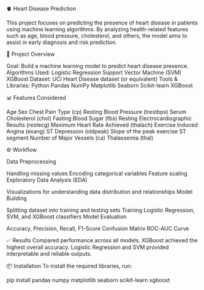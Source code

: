 🫀 Heart Disease Prediction

This project focuses on predicting the presence of heart disease in patients using machine learning algorithms. By analyzing health-related features such as age, blood pressure, cholesterol, and others, the model aims to assist in early diagnosis and risk prediction.

📌 Project Overview

Goal: Build a machine learning model to predict heart disease presence.
Algorithms Used:
Logistic Regression
Support Vector Machine (SVM)
XGBoost
Dataset: UCI Heart Disease dataset (or equivalent)
Tools & Libraries:
Python
Pandas
NumPy
Matplotlib
Seaborn
Scikit-learn
XGBoost

📊 Features Considered

Age
Sex
Chest Pain Type (cp)
Resting Blood Pressure (trestbps)
Serum Cholesterol (chol)
Fasting Blood Sugar (fbs)
Resting Electrocardiographic Results (restecg)
Maximum Heart Rate Achieved (thalach)
Exercise Induced Angina (exang)
ST Depression (oldpeak)
Slope of the peak exercise ST segment
Number of Major Vessels (ca)
Thalassemia (thal)

⚙️ Workflow

Data Preprocessing

Handling missing values
Encoding categorical variables
Feature scaling
Exploratory Data Analysis (EDA)

Visualizations for understanding data distribution and relationships
Model Building

Splitting dataset into training and testing sets
Training Logistic Regression, SVM, and XGBoost classifiers
Model Evaluation

Accuracy, Precision, Recall, F1-Score
Confusion Matrix
ROC-AUC Curve

✅ Results
Compared performance across all models.
XGBoost achieved the highest overall accuracy.
Logistic Regression and SVM provided interpretable and reliable outputs.

📦 Installation
To install the required libraries, run:

pip install pandas numpy matplotlib seaborn scikit-learn xgboost
